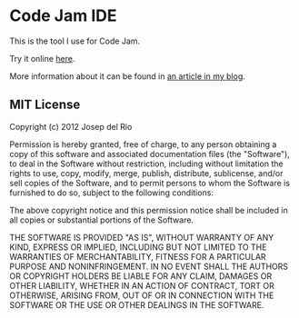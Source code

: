 Code Jam IDE
============

This is the tool I use for Code Jam.


Try it online [here](http://joseprio.github.io/codejamide/ide.html).

More information about it can be found in [an article in my blog](http://www.joseprio.com/blog/2012/05/26/using-javascript-in-google-code-jam/).

MIT License
-----------

Copyright (c) 2012 Josep del Rio

Permission is hereby granted, free of charge, to any person obtaining a copy of this software and associated documentation files (the "Software"), to deal in the Software without restriction, including without limitation the rights to use, copy, modify, merge, publish, distribute, sublicense, and/or sell copies of the Software, and to permit persons to whom the Software is furnished to do so, subject to the following conditions:

The above copyright notice and this permission notice shall be included in all copies or substantial portions of the Software.

THE SOFTWARE IS PROVIDED "AS IS", WITHOUT WARRANTY OF ANY KIND, EXPRESS OR IMPLIED, INCLUDING BUT NOT LIMITED TO THE WARRANTIES OF MERCHANTABILITY, FITNESS FOR A PARTICULAR PURPOSE AND NONINFRINGEMENT. IN NO EVENT SHALL THE AUTHORS OR COPYRIGHT HOLDERS BE LIABLE FOR ANY CLAIM, DAMAGES OR OTHER LIABILITY, WHETHER IN AN ACTION OF CONTRACT, TORT OR OTHERWISE, ARISING FROM, OUT OF OR IN CONNECTION WITH THE SOFTWARE OR THE USE OR OTHER DEALINGS IN THE SOFTWARE.

